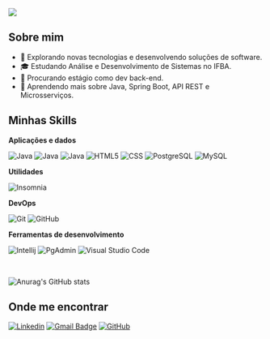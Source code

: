 ![](https://komarev.com/ghpvc/?username=iuricode&color=006bed)

## Sobre mim

- 🤔 Explorando novas tecnologias e desenvolvendo soluções de software.
- 🎓 Estudando Análise e Desenvolvimento de Sistemas no IFBA.
- 💼 Procurando estágio como dev back-end.
- 🌱 Aprendendo mais sobre Java, Spring Boot, API REST e Microsserviços.

## Minhas Skills

**Aplicações e dados**

![Java](https://cdn.iconscout.com/icon/free/png-512/free-java-58-1174951.png?f=webp&w=24&logo=java)
![Java](https://img.shields.io/badge/-Java-333333?style=flat&logo=java)
![Java](https://img.shields.io/badge/-Spring-333333?style=flat&logo=spring)
![HTML5](https://img.shields.io/badge/-HTML5-333333?style=flat&logo=HTML5)
![CSS](https://img.shields.io/badge/-CSS-333333?style=flat&logo=CSS3&logoColor=1572B6)
![PostgreSQL](https://img.shields.io/badge/-PostgreSQL-333333?style=flat&logo=postgresql)
![MySQL](https://img.shields.io/badge/-MySQL-333333?style=flat&logo=mysql)

**Utilidades**

![Insomnia](https://img.shields.io/badge/-Insomnia-333333?style=flat&logo=insomnia)

**DevOps**

![Git](https://img.shields.io/badge/-Git-333333?style=flat&logo=git)
![GitHub](https://img.shields.io/badge/-GitHub-333333?style=flat&logo=github)
<!--
![Bitbucket](https://img.shields.io/badge/-Bitbucket-333333?style=flat&logo=bitbucket)
![Docker](https://img.shields.io/badge/-Docker-333333?style=flat&logo=docker)
![Travis](https://img.shields.io/badge/-Travis-333333?style=flat&logo=travis)
-->

**Ferramentas de desenvolvimento**

![Intellij](https://img.shields.io/badge/-IntelliJ-333333?style=flat&logo=intellij&logoColor=007ACC)
![PgAdmin](https://img.shields.io/badge/-PgAdmin-333333?style=flat&logo=pgadmin&logoColor=007ACC)
![Visual Studio Code](https://img.shields.io/badge/-Visual%20Studio%20Code-333333?style=flat&logo=visual-studio-code&logoColor=007ACC)


<br/>

![Anurag's GitHub stats](https://github-readme-stats.vercel.app/api?username=Mendes-Matheus&show_icons=true&theme=dark&rank_icon=github)


## Onde me encontrar

[![Linkedin](https://img.shields.io/badge/-Matheus_Mendes-blue?style=flat-square&logo=Linkedin&logoColor=white&link=https://www.linkedin.com/in/msmmendes211/)](https://www.linkedin.com/in/msmmendes211/)
[![Gmail Badge](https://img.shields.io/badge/-msmmendes211@gmail.com-006bed?style=flat-square&logo=Gmail&logoColor=white&link=mailto:msmmendes211@gmail.com)](mailto:msmmendes211@gmail.com)
[![GitHub](https://img.shields.io/github/followers/iuricode?label=follow&style=social)](https://github.com/Mendes-Matheus)
